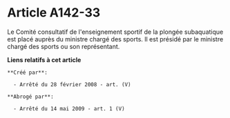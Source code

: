 # Article A142-33

Le Comité consultatif de l'enseignement sportif de la plongée subaquatique est placé auprès du ministre chargé des sports. Il
est présidé par le ministre chargé des sports ou son représentant.

**Liens relatifs à cet article**

	**Créé par**:

	  - Arrêté du 28 février 2008 - art. (V)

	**Abrogé par**:

	  - Arrêté du 14 mai 2009 - art. 1 (V)
